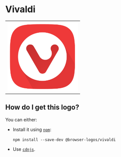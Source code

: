 # Vivaldi

<table>
    <tr height=230>
        <td>
            <a href="https://github.com/alrra/browser-logos/tree/1b2b2f4be74bbd48c8a414a6b5dda7262cda3fc6/src/vivaldi">
                <img width=220 src="https://raw.githubusercontent.com/alrra/browser-logos/1b2b2f4be74bbd48c8a414a6b5dda7262cda3fc6/src/vivaldi/vivaldi.svg?sanitize=true" alt="Vivaldi browser logo">
            </a>
        </td>
    </tr>
</table>

## How do I get this logo?

You can either:

* Install it using [`npm`][npm]:

  `npm install --save-dev @browser-logos/vivaldi`

* Use [`cdnjs`][cdnjs].

<!-- Link labels: -->

[cdnjs]: https://cdnjs.com/libraries/browser-logos
[npm]: https://www.npmjs.com/
